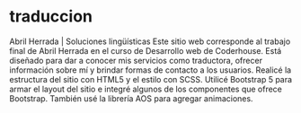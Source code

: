 # traduccion
Abril Herrada | Soluciones lingüísticas
Este sitio web corresponde al trabajo final de Abril Herrada en el curso de Desarrollo web de Coderhouse.
Está diseñado para dar a conocer mis servicios como traductora, ofrecer información sobre mí y brindar formas de contacto a los usuarios.
Realicé la estructura del sitio con HTML5 y el estilo con SCSS. 
Utilicé Bootstrap 5 para armar el layout del sitio e integré algunos de los componentes que ofrece Bootstrap. También usé la librería AOS para agregar animaciones.
